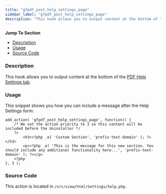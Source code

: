 ```yaml
---
title: "gfpdf_post_help_settings_page"
sidebar_label: "gfpdf_post_help_settings_page"
description: "This hook allows you to output content at the bottom of the PDF Help Settings tab. "
---
```


**Jump To Section**

* [Description](#description)
* [Usage](#usage)
* [Source Code](#source-code)

### Description 

This hook allows you to output content at the bottom of the [PDF Help Settings tab](user-global-settings.md#help). 

### Usage 

This snippet shows you how you can include a message after the Help Settings form:

```.language-php
add_action( 'gfpdf_post_help_settings_page', function() {
	/* We set the action priority to 3 so this content will be included before the Uninstaller */
	?>
		<h3><?php _e( 'Custom Section', 'prefix-text-domain' ); ?></h3>
		<p><?php _e( 'This is the message for this new section. You should include any additional functionality here...', 'prefix-text-domain' ); ?></p>
	<?php
}, 3 );
```

### Source Code 

This action is located in `/src/view/html/Settings/help.php`.